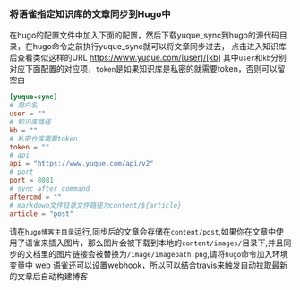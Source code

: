### 将语雀指定知识库的文章同步到Hugo中

在hugo的配置文件中加入下面的配置，然后下载yuque_sync到hugo的源代码目录，在hugo命令之前执行yuque_sync就可以将文章同步过去，
点击进入知识库后查看类似这样的URL https://www.yuque.com/[user]/[kb]
其中`user`和`kb`分别对应下面配置的对应项，`token`是如果知识库是私密的就需要token，否则可以留空白
```toml
[yuque-sync]
# 用户名
user = ""
# 知识库路径
kb = ""
# 私密仓库需要token
token = ""
# api
api = "https://www.yuque.com/api/v2"
# port
port = 8081
# sync after command
aftercmd = ""
# markdown文件目录文件路径为content/${article}
article = "post"
```
请在`hugo博客主目录`运行,同步后的文章会存储在`content/post`,如果你在文章中使用了语雀来插入图片，那么图片会被下载到本地的`content/images/`目录下,并且同步的文档里的图片链接会被替换为`/image/imagepath.png`,请将`hugo`命令加入环境变量中
web
语雀还可以设置webhook，所以可以结合travis来触发自动拉取最新的文章后自动构建博客